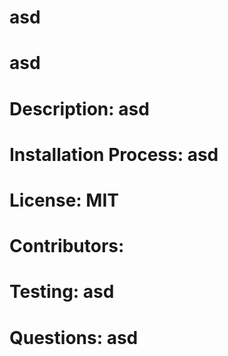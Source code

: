 
  # asd 

  # asd 

  # Description: asd 

  # Installation Process: asd 

  # License: MIT 

  # Contributors:  

  # Testing: asd 

  # Questions: asd 

